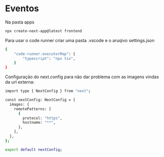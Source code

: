 # Eventos

Na pasta apps

```bash
npx create-next-app@latest frontend
```

Para usar o code runner
criar uma pasta .vscode e o aruqivo settings.json

```bash
{
    "code-runner.executorMap": {
        "typescript": "npx tsx",
    }
}
```

Configuração do next.config para não dar problema com as imagens vindas da url externa:

```bash
import type { NextConfig } from "next";

const nextConfig: NextConfig = {
  images: {
    remotePatterns: [
      {
        protocol: "https",
        hostname: "**",
      },
    ],
  },
};

export default nextConfig;

```
